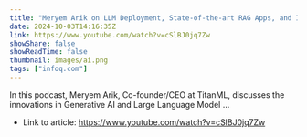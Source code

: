 ```yaml
---
title: "Meryem Arik on LLM Deployment, State-of-the-art RAG Apps, and Inference Architecture Stack"
date: 2024-10-03T14:16:35Z
link: https://www.youtube.com/watch?v=cSlBJ0jq7Zw
showShare: false
showReadTime: false
thumbnail: images/ai.png
tags: ["infoq.com"]
---
```

In this podcast, Meryem Arik, Co-founder/CEO at TitanML, discusses the innovations in Generative AI and Large Language Model ...

- Link to article: https://www.youtube.com/watch?v=cSlBJ0jq7Zw